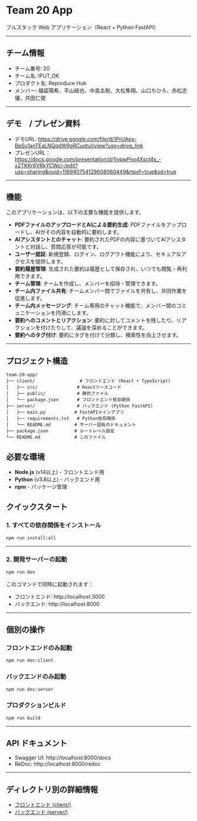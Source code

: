 # Team 20 App

フルスタック Web アプリケーション（React + Python FastAPI）

---

## チーム情報
- チーム番号: 20
- チーム名: IPUT_OK
- プロダクト名: Reproduce Hub
- メンバー: 福留陽希、平山結也、中島主税、大松隼翔、山口ちひろ、赤松志優、共田仁俊

---

## デモ　/ プレゼン資料
- デモURL: https://drive.google.com/file/d/1PrUAps-BeSu1anTEaLNQqdW9gRCuqtuI/view?usp=drive_link
- プレゼンURL：https://docs.google.com/presentation/d/1jvpwPno4Xsct4s_-x2TKKr6VRkYCWcj-/edit?usp=sharing&ouid=116940754129608060449&rtpof=true&sd=true

---

## 機能
このアプリケーションは、以下の主要な機能を提供します。

- **PDFファイルのアップロードとAIによる要約生成**: PDFファイルをアップロードし、AIがその内容を自動的に要約します。
- **AIアシスタントとのチャット**: 要約されたPDFの内容に基づいてAIアシスタントと対話し、質問応答が可能です。
- **ユーザー認証**: 新規登録、ログイン、ログアウト機能により、セキュアなアクセスを提供します。
- **要約履歴管理**: 生成された要約は履歴として保存され、いつでも閲覧・再利用できます。
- **チーム管理**: チームを作成し、メンバーを招待・管理できます。
- **チーム内ファイル共有**: チームメンバー間でファイルを共有し、共同作業を促進します。
- **チーム内メッセージング**: チーム専用のチャット機能で、メンバー間のコミュニケーションを円滑にします。
- **要約へのコメントとリアクション**: 要約に対してコメントを残したり、リアクションを付けたりして、議論を深めることができます。
- **要約へのタグ付け**: 要約にタグを付けて分類し、検索性を向上させます。

---

## プロジェクト構造

```
team-20-app/
├── client/                 # フロントエンド (React + TypeScript)
│   ├── src/               # Reactソースコード
│   ├── public/            # 静的ファイル
│   └── package.json       # フロントエンド依存関係
├── server/                # バックエンド (Python FastAPI)
│   ├── main.py           # FastAPIメインアプリ
│   ├── requirements.txt   # Python依存関係
│   └── README.md         # サーバー固有のドキュメント
├── package.json          # ルートレベル設定
└── README.md             # このファイル

```

## 必要な環境

- **Node.js** (v14以上) - フロントエンド用
- **Python** (v3.8以上) - バックエンド用
- **npm** - パッケージ管理

## クイックスタート

### 1. すべての依存関係をインストール

```bash
npm run install:all
```

---

### 2. 開発サーバーの起動

```bash
npm run dev
```

このコマンドで同時に起動されます：
- フロントエンド: http://localhost:3000
- バックエンド: http://localhost:8000

---

## 個別の操作

### フロントエンドのみ起動
```bash
npm run dev:client
```

### バックエンドのみ起動
```bash
npm run dev:server
```

### プロダクションビルド
```bash
npm run build
```

---

## API ドキュメント

- Swagger UI: http://localhost:8000/docs
- ReDoc: http://localhost:8000/redoc

---

## ディレクトリ別の詳細情報

- [フロントエンド (client/)](./client/README.md)
- [バックエンド (server/)](./server/README.md)